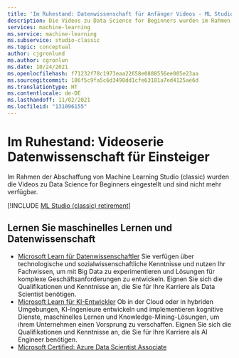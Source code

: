 ```yaml
---
title: 'Im Ruhestand: Datenwissenschaft für Anfänger Videos - ML Studio (klassisch)'
description: Die Videos zu Data Science for Beginners wurden im Rahmen der Abschaffung von Machine Learning Studio (classic) eingestellt.
services: machine-learning
ms.service: machine-learning
ms.subservice: studio-classic
ms.topic: conceptual
author: cjgronlund
ms.author: cgronlun
ms.date: 10/24/2021
ms.openlocfilehash: f71232f78c1973eaa22658e0888556ee085e23aa
ms.sourcegitcommit: 106f5c9fa5c6d3498dd1cfe63181a7ed4125ae6d
ms.translationtype: HT
ms.contentlocale: de-DE
ms.lasthandoff: 11/02/2021
ms.locfileid: "131096155"
---
```

# <a name="retired-data-science-for-beginners-videos-series"></a>Im Ruhestand: Videoserie Datenwissenschaft für Einsteiger

Im Rahmen der Abschaffung von Machine Learning Studio (classic) wurden die Videos zu Data Science for Beginners eingestellt und sind nicht mehr verfügbar.

[!INCLUDE [ML Studio (classic) retirement](../../../includes/machine-learning-studio-classic-deprecation.md)]


## <a name="learn-machine-learning-and-data-science"></a>Lernen Sie maschinelles Lernen und Datenwissenschaft

- [Microsoft Learn für Datenwissenschaftler](/learn/roles/data-scientist) Sie verfügen über technologische und sozialwissenschaftliche Kenntnisse und nutzen Ihr Fachwissen, um mit Big Data zu experimentieren und Lösungen für komplexe Geschäftsanforderungen zu entwickeln. Eignen Sie sich die Qualifikationen und Kenntnisse an, die Sie für Ihre Karriere als Data Scientist benötigen.
- [Microsoft Learn für KI-Entwickler](/learn/roles/ai-engineer) Ob in der Cloud oder in hybriden Umgebungen, KI-Ingenieure entwickeln und implementieren kognitive Dienste, maschinelles Lernen und Knowledge-Mining-Lösungen, um ihrem Unternehmen einen Vorsprung zu verschaffen. Eignen Sie sich die Qualifikationen und Kenntnisse an, die Sie für Ihre Karriere als AI Engineer benötigen.
- [Microsoft Certified: Azure Data Scientist Associate](/learn/certifications/azure-data-scientist/)
